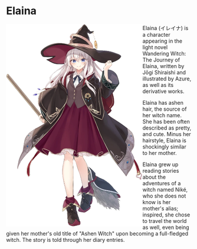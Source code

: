 # Elaina

<img align="left" src="./profile/image.webp" width="370px"></img>

Elaina (イレイナ) is a character appearing in the light novel Wandering Witch: The Journey of Elaina, written by Jōgi Shiraishi and illustrated by Azure, as well as its derivative works.

Elaina has ashen hair, the source of her witch name. She has been often described as pretty, and cute. Minus her hairstyle, Elaina is shockingly similar to her mother.

Elaina grew up reading stories about the adventures of a witch named Niké, who she does not know is her mother's alias; inspired, she chose to travel the world as well, even being given her mother's old title of "Ashen Witch" upon becoming a full-fledged witch. The story is told through her diary entries.
